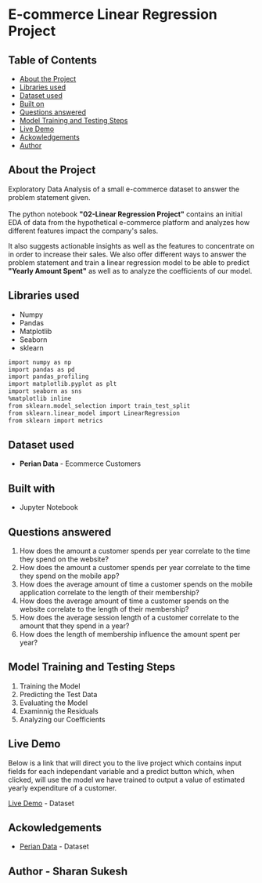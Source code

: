 
# E-commerce Linear Regression Project

<!-- TABLE OF CONTENTS -->
## Table of Contents

* [About the Project](#about-the-project)
* [Libraries used](#libraries-used)
* [Dataset used](#dataset-used)
* [Built on](#built-on)
* [Questions answered](#questions-answered)
* [Model Training and Testing Steps](#model-training-and-testing-steps)
* [Live Demo](#live-demo)
* [Ackowledgements](#ackowledgements)
* [Author](#author)


## About the Project 
Exploratory Data Analysis of a small e-commerce dataset to answer the problem statement given.</br></br>
The python notebook __"02-Linear Regression Project"__ contains an initial EDA of data from the hypothetical e-commerce platform and analyzes how different features impact the company's sales. 

It also suggests actionable insights as well as the features to concentrate on in order to increase their sales. We also offer different ways to answer the problem statement and train a linear regression model to be able to predict __"Yearly Amount Spent"__ as well as to analyze the coefficients of our model. 

## Libraries used 
* Numpy
* Pandas
* Matplotlib
* Seaborn
* sklearn

```bash
import numpy as np                                                
import pandas as pd                                               
import pandas_profiling
import matplotlib.pyplot as plt
import seaborn as sns            
%matplotlib inline
from sklearn.model_selection import train_test_split
from sklearn.linear_model import LinearRegression 
from sklearn import metrics 
```

## Dataset used 
* __Perian Data__ - Ecommerce Customers

## Built with
* Jupyter Notebook

## Questions answered 
1. How does the amount a customer spends per year correlate to the time they spend on the website?
2. How does the amount a customer spends per year correlate to the time they spend on the mobile app?
3. How does the average amount of time a customer spends on the mobile application correlate to the length of their membership?
4. How does the average amount of time a customer spends on the website correlate to the length of their membership?
5. How does the average session length of a customer correlate to the amount that they spend in a year?
6. How does the length of membership influence the amount spent per year?

## Model Training and Testing Steps
1. Training the Model
2. Predicting the Test Data
3. Evaluating the Model
4. Examinnig the Residuals
5. Analyzing our Coefficients

## Live Demo
Below is a link that will direct you to the live project which contains input fields for each independant variable and a predict button which, when clicked, will use the model we have trained to output a value of estimated yearly expenditure of a customer.

<a href='https://e-commerce-linear-regression.herokuapp.com/'>Live Demo</a> - Dataset

## Ackowledgements
* <a href='http://www.pieriandata.com'>Perian Data</a> - Dataset

## Author - Sharan Sukesh



